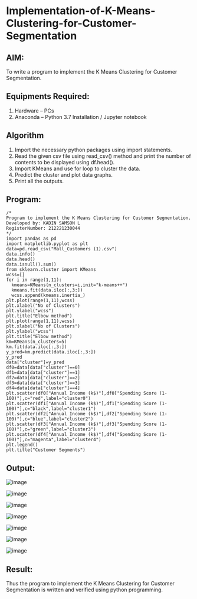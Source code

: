 # Implementation-of-K-Means-Clustering-for-Customer-Segmentation

## AIM:
To write a program to implement the K Means Clustering for Customer Segmentation.

## Equipments Required:
1. Hardware – PCs
2. Anaconda – Python 3.7 Installation / Jupyter notebook

## Algorithm
1. Import the necessary python packages using import statements.
2. Read the given csv file using read_csv() method and print the number of contents to be displayed using df.head().
3. Import KMeans and use for loop to cluster the data.
4. Predict the cluster and plot data graphs.
5. Print all the outputs.

## Program:
```
/*
Program to implement the K Means Clustering for Customer Segmentation.
Developed by: KADIN SAMSON L
RegisterNumber: 212221230044
*/
import pandas as pd
import matplotlib.pyplot as plt
data=pd.read_csv("Mall_Customers (1).csv")
data.info()
data.head()
data.isnull().sum()
from sklearn.cluster import KMeans
wcss=[]
for i in range(1,11):
  kmeans=KMeans(n_clusters=i,init="k-means++")
  kmeans.fit(data.iloc[:,3:])
  wcss.append(kmeans.inertia_)
plt.plot(range(1,11),wcss)
plt.xlabel("No of Clusters")
plt.ylabel("wcss")
plt.title("Elbow method")
plt.plot(range(1,11),wcss)
plt.xlabel("No of Clusters")
plt.ylabel("wcss")
plt.title("Elbow method")
km=KMeans(n_clusters=5)
km.fit(data.iloc[:,3:])
y_pred=km.predict(data.iloc[:,3:])
y_pred
data["cluster"]=y_pred
df0=data[data["cluster"]==0]
df1=data[data["cluster"]==1]
df2=data[data["cluster"]==2]
df3=data[data["cluster"]==3]
df4=data[data["cluster"]==4]
plt.scatter(df0["Annual Income (k$)"],df0["Spending Score (1-100)"],c="red",label="cluster0")
plt.scatter(df1["Annual Income (k$)"],df1["Spending Score (1-100)"],c="black",label="cluster1")
plt.scatter(df2["Annual Income (k$)"],df2["Spending Score (1-100)"],c="blue",label="cluster2")
plt.scatter(df3["Annual Income (k$)"],df3["Spending Score (1-100)"],c="green",label="cluster3")
plt.scatter(df4["Annual Income (k$)"],df4["Spending Score (1-100)"],c="magenta",label="cluster4")
plt.legend()
plt.title("Customer Segments")
```

## Output:
![image](https://user-images.githubusercontent.com/93427303/200994225-36da2de7-f244-4c56-91c3-8691a8342548.png)

![image](https://user-images.githubusercontent.com/93427303/200994305-6b00efaa-821d-4cf9-9a88-17d0fe22199e.png)

![image](https://user-images.githubusercontent.com/93427303/200994440-dbc49328-3314-4b99-a51e-1fad78ea4135.png)

![image](https://user-images.githubusercontent.com/93427303/200994523-6f104cb8-ab7b-4f9f-9e5c-f675279a0870.png)

![image](https://user-images.githubusercontent.com/93427303/200994798-3b76769f-b79f-471e-9046-312bc3eae3c0.png)

![image](https://user-images.githubusercontent.com/93427303/200994830-c9f6580e-36d1-43d6-9b7e-b62ad40885be.png)

![image](https://user-images.githubusercontent.com/93427303/200994860-551c98f3-8c2e-476a-add7-c111166e4a69.png)

## Result:
Thus the program to implement the K Means Clustering for Customer Segmentation is written and verified using python programming.
